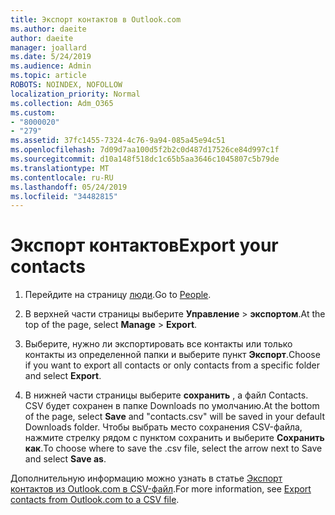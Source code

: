 ```yaml
---
title: Экспорт контактов в Outlook.com
ms.author: daeite
author: daeite
manager: joallard
ms.date: 5/24/2019
ms.audience: Admin
ms.topic: article
ROBOTS: NOINDEX, NOFOLLOW
localization_priority: Normal
ms.collection: Adm_O365
ms.custom:
- "8000020"
- "279"
ms.assetid: 37fc1455-7324-4c76-9a94-085a45e94c51
ms.openlocfilehash: 7d09d7aa100d5f2b2c0d487d17526ce84d997c1f
ms.sourcegitcommit: d10a148f518dc1c65b5aa3646c1045807c5b79de
ms.translationtype: MT
ms.contentlocale: ru-RU
ms.lasthandoff: 05/24/2019
ms.locfileid: "34482815"
---
```

# <a name="export-your-contacts"></a><span data-ttu-id="0191d-102">Экспорт контактов</span><span class="sxs-lookup"><span data-stu-id="0191d-102">Export your contacts</span></span>

1. <span data-ttu-id="0191d-103">Перейдите на страницу [люди](https://outlook.live.com/people/).</span><span class="sxs-lookup"><span data-stu-id="0191d-103">Go to [People](https://outlook.live.com/people/).</span></span>

2. <span data-ttu-id="0191d-104">В верхней части страницы выберите **Управление** \> **экспортом**.</span><span class="sxs-lookup"><span data-stu-id="0191d-104">At the top of the page, select **Manage** \> **Export**.</span></span>

3. <span data-ttu-id="0191d-105">Выберите, нужно ли экспортировать все контакты или только контакты из определенной папки и выберите пункт **Экспорт**.</span><span class="sxs-lookup"><span data-stu-id="0191d-105">Choose if you want to export all contacts or only contacts from a specific folder and select **Export**.</span></span>

4. <span data-ttu-id="0191d-106">В нижней части страницы выберите **сохранить** , а файл Contacts. CSV будет сохранен в папке Downloads по умолчанию.</span><span class="sxs-lookup"><span data-stu-id="0191d-106">At the bottom of the page, select **Save** and "contacts.csv" will be saved in your default Downloads folder.</span></span> <span data-ttu-id="0191d-107">Чтобы выбрать место сохранения CSV-файла, нажмите стрелку рядом с пунктом сохранить и выберите **Сохранить как**.</span><span class="sxs-lookup"><span data-stu-id="0191d-107">To choose where to save the .csv file, select the arrow next to Save and select **Save as**.</span></span>

<span data-ttu-id="0191d-108">Дополнительную информацию можно узнать в статье [Экспорт контактов из Outlook.com в CSV-файл](https://go.microsoft.com/fwlink/p/?linkid=873137).</span><span class="sxs-lookup"><span data-stu-id="0191d-108">For more information, see [Export contacts from Outlook.com to a CSV file](https://go.microsoft.com/fwlink/p/?linkid=873137).</span></span>